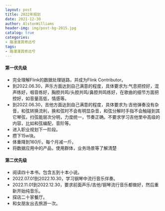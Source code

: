 ```yaml
---
layout: post
title: 2022年规划
date: 2021-12-30
author: AlstonWilliams
header-img: img/post-bg-2015.jpg
catalog: true
categories:
- 路漫漫其修远兮
tags:
- 路漫漫其修远兮
---
```


#### 第一优先级

- 完全理解Flink的数据处理链路，并成为Flink Contributor。
- 到2022.06.30，声乐方面达到自己满意的程度，具体要求为:气息把控好，混声练好，咽音练好，胸腔共鸣/头腔共鸣/鼻腔共鸣练好，在歌曲的细节方面把控好，如音量高低，情感等。
- 到2022.06.30，吉他方面达到自己满意的程度，具体要求为:吉他弹奏没有杂音，和弦转换流利，换和弦时不会有明显杂音，和弦分解时手指不会触碰到其它琴弦，扫弦能层次分明，力度统一，节奏正确。不要求学习吉他里中高级的内容，比如和弦编配，音阶等。
- 进入职业规划下一阶段。
- 攒下15w块。
- 体重降到160斤。每个月减一斤。
- 将数据应用中的产品，使用群体，业务场景等了解清楚

#### 第二优先级

- 阅读四十本书。包含五到十本小说。
- 2022.07.01到2022.10.30，学习钢琴中流行音乐伴奏。
- 2022.11.01到2022.12.30，要求前面声乐/吉他/钢琴流行音乐都做好，然后重新开始纯音乐。
- 探店二十家餐厅。
- 和女朋友出去旅游一次。
